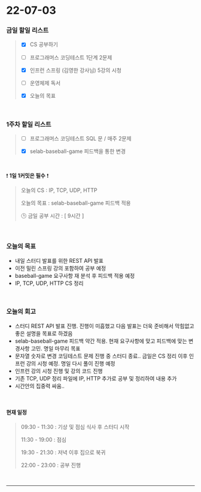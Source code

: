 # 22-07-03
 ### 금일 할일 리스트 

> - [x]  CS 공부하기  
>
> - [ ]  프로그래머스 코딩테스트 1단계 2문제 
>
> - [x]  인프런 스프링 (김영한 강사님) 5강의 시청
>
> - [ ]  운영체제 독서
>
> - [x]  오늘의 목표    

<br/>

### 1주차 할일 리스트  

> - [ ]  프로그래머스 코딩테스트 SQL 문 / 매주 2문제  
>
> - [x]  selab-baseball-game 피드백을 통한 변경 

<br/>

❗ **1일 1커밋은 필수** ❗
> 오늘의 CS : IP, TCP, UDP, HTTP
>
> 오늘의 목표  : selab-baseball-game 피드백 적용
>
> 🕒 금일 공부 시간 :  [ 9시간 ]    
  
<br/>

### 오늘의 목표
- 내일 스터디 발표를 위한 REST API 발표
- 이전 밀린 스프링 강의 포함하여 공부 예정 
- baseball-game 요구사항 재 분석 후 피드백 적용 예정
- IP, TCP, UDP, HTTP CS 정리

<br>

### 오늘의 회고
- 스터디 REST API 발표 진행. 진행이 미흡했고 다음 발표는 더욱 준비해서 막힘없고 좋은 설명을 목표로 하겠음
- selab-baseball-game 피드백 약간 적용. 현재 요구사항에 맞고 피드백에 맞는 변경사항 고민. 명일 마무리 목표
- 문자열 숫자로 변경 코딩테스트 문제 진행 중 스터디 종료.. 금일은 CS 정리 이후 인프런 강의 시청 예정. 명일 다시 풀이 진행 예정
- 인프런 강의 시청 진행 및 강의 코드 진행
- 기존 TCP, UDP 정리 파일에 IP, HTTP 추가로 공부 및 정리하여 내용 추가
- 시간안의 집중력 싸움..


<br>

#### 현재 일정  

> 09:30 - 11:30 : 기상 및 점심 식사 후 스터디 시작
>
> 11:30 - 19:00 : 점심
>
> 19:30 - 21:30 : 저녁 이후 집으로 북귀  
>
> 22:00 - 23:00 : 공부 진행

<br/>

------------  